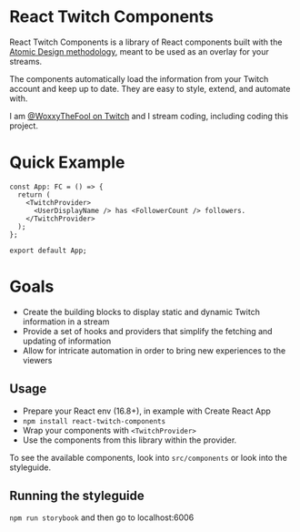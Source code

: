 # React Twitch Components

React Twitch Components is a library of React components built with the [Atomic Design methodology](https://bradfrost.com/blog/post/atomic-web-design/), meant to be used as an overlay for your streams.

The components automatically load the information from your Twitch account and keep up to date. They are easy to style, extend, and automate with.

I am [@WoxxyTheFool on Twitch](https://twitch.tv/woxxythefool) and I stream coding, including coding this project.

# Quick Example

```tsx
const App: FC = () => {
  return (
    <TwitchProvider>
      <UserDisplayName /> has <FollowerCount /> followers.
    </TwitchProvider>
  );
};

export default App;
```

# Goals
- Create the building blocks to display static and dynamic Twitch information in a stream
- Provide a set of hooks and providers that simplify the fetching and updating of information
- Allow for intricate automation in order to bring new experiences to the viewers

## Usage

- Prepare your React env (16.8+), in example with Create React App
- `npm install react-twitch-components`
- Wrap your components with `<TwitchProvider>`
- Use the components from this library within the provider.

To see the available components, look into `src/components` or look into the styleguide.

## Running the styleguide

`npm run storybook` and then go to localhost:6006
